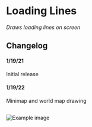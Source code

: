 # Loading Lines
*Draws loading lines on screen*

## Changelog
#### 1/19/21
Initial release
#### 1/19/22
Minimap and world map drawing

##

![Example image](https://i.imgur.com/rDqJjlE.png)
